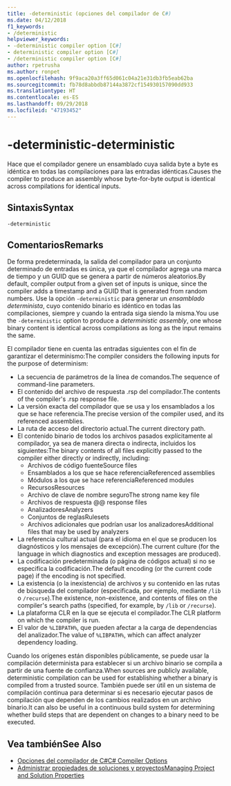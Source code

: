 ```yaml
---
title: -deterministic (opciones del compilador de C#)
ms.date: 04/12/2018
f1_keywords:
- /deterministic
helpviewer_keywords:
- -deterministic compiler option [C#]
- deterministic compiler option [C#]
- /deterministic compiler option [C#]
author: rpetrusha
ms.author: ronpet
ms.openlocfilehash: 9f9aca20a3ff65d061c04a21e31db3fb5eab62ba
ms.sourcegitcommit: fb78d8abbdb87144a3872cf154930157090dd933
ms.translationtype: HT
ms.contentlocale: es-ES
ms.lasthandoff: 09/29/2018
ms.locfileid: "47193452"
---
```

# <a name="-deterministic"></a><span data-ttu-id="aa323-102">-deterministic</span><span class="sxs-lookup"><span data-stu-id="aa323-102">-deterministic</span></span>

<span data-ttu-id="aa323-103">Hace que el compilador genere un ensamblado cuya salida byte a byte es idéntica en todas las compilaciones para las entradas idénticas.</span><span class="sxs-lookup"><span data-stu-id="aa323-103">Causes the compiler to produce an assembly whose byte-for-byte output is identical across compilations for identical inputs.</span></span> 

## <a name="syntax"></a><span data-ttu-id="aa323-104">Sintaxis</span><span class="sxs-lookup"><span data-stu-id="aa323-104">Syntax</span></span>

```
-deterministic
```

## <a name="remarks"></a><span data-ttu-id="aa323-105">Comentarios</span><span class="sxs-lookup"><span data-stu-id="aa323-105">Remarks</span></span>

<span data-ttu-id="aa323-106">De forma predeterminada, la salida del compilador para un conjunto determinado de entradas es única, ya que el compilador agrega una marca de tiempo y un GUID que se genera a partir de números aleatorios.</span><span class="sxs-lookup"><span data-stu-id="aa323-106">By default, compiler output from a given set of inputs is unique, since the compiler adds a timestamp and a GUID that is generated from random numbers.</span></span> <span data-ttu-id="aa323-107">Use la opción `-deterministic` para generar un *ensamblado determinista*, cuyo contenido binario es idéntico en todas las compilaciones, siempre y cuando la entrada siga siendo la misma.</span><span class="sxs-lookup"><span data-stu-id="aa323-107">You use the `-deterministic` option to produce a *deterministic assembly*, one whose binary content is identical across compilations as long as the input remains the same.</span></span>

<span data-ttu-id="aa323-108">El compilador tiene en cuenta las entradas siguientes con el fin de garantizar el determinismo:</span><span class="sxs-lookup"><span data-stu-id="aa323-108">The compiler considers the following inputs for the purpose of determinism:</span></span>

- <span data-ttu-id="aa323-109">La secuencia de parámetros de la línea de comandos.</span><span class="sxs-lookup"><span data-stu-id="aa323-109">The sequence of command-line parameters.</span></span>
- <span data-ttu-id="aa323-110">El contenido del archivo de respuesta .rsp del compilador.</span><span class="sxs-lookup"><span data-stu-id="aa323-110">The contents of the compiler's .rsp response file.</span></span>
- <span data-ttu-id="aa323-111">La versión exacta del compilador que se usa y los ensamblados a los que se hace referencia.</span><span class="sxs-lookup"><span data-stu-id="aa323-111">The precise version of the compiler used, and its referenced assemblies.</span></span>
- <span data-ttu-id="aa323-112">La ruta de acceso del directorio actual.</span><span class="sxs-lookup"><span data-stu-id="aa323-112">The current directory path.</span></span>
- <span data-ttu-id="aa323-113">El contenido binario de todos los archivos pasados explícitamente al compilador, ya sea de manera directa o indirecta, incluidos los siguientes:</span><span class="sxs-lookup"><span data-stu-id="aa323-113">The binary contents of all files explicitly passed to the compiler either directly or indirectly, including:</span></span>
    - <span data-ttu-id="aa323-114">Archivos de código fuente</span><span class="sxs-lookup"><span data-stu-id="aa323-114">Source files</span></span>
    - <span data-ttu-id="aa323-115">Ensamblados a los que se hace referencia</span><span class="sxs-lookup"><span data-stu-id="aa323-115">Referenced assemblies</span></span>
    - <span data-ttu-id="aa323-116">Módulos a los que se hace referencia</span><span class="sxs-lookup"><span data-stu-id="aa323-116">Referenced modules</span></span>
    - <span data-ttu-id="aa323-117">Recursos</span><span class="sxs-lookup"><span data-stu-id="aa323-117">Resources</span></span>
    - <span data-ttu-id="aa323-118">Archivo de clave de nombre seguro</span><span class="sxs-lookup"><span data-stu-id="aa323-118">The strong name key file</span></span>
    - <span data-ttu-id="aa323-119">Archivos de respuesta @</span><span class="sxs-lookup"><span data-stu-id="aa323-119">@ response files</span></span>
    - <span data-ttu-id="aa323-120">Analizadores</span><span class="sxs-lookup"><span data-stu-id="aa323-120">Analyzers</span></span>
    - <span data-ttu-id="aa323-121">Conjuntos de reglas</span><span class="sxs-lookup"><span data-stu-id="aa323-121">Rulesets</span></span>
    - <span data-ttu-id="aa323-122">Archivos adicionales que podrían usar los analizadores</span><span class="sxs-lookup"><span data-stu-id="aa323-122">Additional files that may be used by analyzers</span></span>
- <span data-ttu-id="aa323-123">La referencia cultural actual (para el idioma en el que se producen los diagnósticos y los mensajes de excepción).</span><span class="sxs-lookup"><span data-stu-id="aa323-123">The current culture (for the language in which diagnostics and exception messages are produced).</span></span>
- <span data-ttu-id="aa323-124">La codificación predeterminada (o página de códigos actual) si no se especifica la codificación.</span><span class="sxs-lookup"><span data-stu-id="aa323-124">The default encoding (or the current code page) if the encoding is not specified.</span></span>
- <span data-ttu-id="aa323-125">La existencia (o la inexistencia) de archivos y su contenido en las rutas de búsqueda del compilador (especificada, por ejemplo, mediante `/lib` o `/recurse`).</span><span class="sxs-lookup"><span data-stu-id="aa323-125">The existence, non-existence, and contents of files on the compiler's search paths (specified, for example, by `/lib` or `/recurse`).</span></span>
- <span data-ttu-id="aa323-126">La plataforma CLR en la que se ejecuta el compilador.</span><span class="sxs-lookup"><span data-stu-id="aa323-126">The CLR platform on which the compiler is run.</span></span>
- <span data-ttu-id="aa323-127">El valor de `%LIBPATH%`, que pueden afectar a la carga de dependencias del analizador.</span><span class="sxs-lookup"><span data-stu-id="aa323-127">The value of `%LIBPATH%`, which can affect analyzer dependency loading.</span></span>

<span data-ttu-id="aa323-128">Cuando los orígenes están disponibles públicamente, se puede usar la compilación determinista para establecer si un archivo binario se compila a partir de una fuente de confianza.</span><span class="sxs-lookup"><span data-stu-id="aa323-128">When sources are publicly available, deterministic compilation can be used for establishing whether a binary is compiled from a trusted source.</span></span> <span data-ttu-id="aa323-129">También puede ser útil en un sistema de compilación continua para determinar si es necesario ejecutar pasos de compilación que dependen de los cambios realizados en un archivo binario.</span><span class="sxs-lookup"><span data-stu-id="aa323-129">It can also be useful in a continuous build system for determining whether build steps that are dependent on changes to a binary need to be executed.</span></span> 

## <a name="see-also"></a><span data-ttu-id="aa323-130">Vea también</span><span class="sxs-lookup"><span data-stu-id="aa323-130">See Also</span></span>  

- [<span data-ttu-id="aa323-131">Opciones del compilador de C#</span><span class="sxs-lookup"><span data-stu-id="aa323-131">C# Compiler Options</span></span>](../../../csharp/language-reference/compiler-options/index.md)  
- [<span data-ttu-id="aa323-132">Administrar propiedades de soluciones y proyectos</span><span class="sxs-lookup"><span data-stu-id="aa323-132">Managing Project and Solution Properties</span></span>](/visualstudio/ide/managing-project-and-solution-properties)

